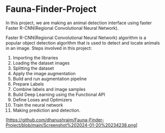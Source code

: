 # Fauna-Finder-Project
  In this project, we are making an animal detection interface using faster Faster R-CNN(Regional Convolutional Neural Network). 

  Faster R-CNN(Regional Convolutional Neural Network) algorithm is a popular object detection algorithm that is used to detect and locate animals in an image. 
Steps involved in this project:
1. Importing the libraries
2. Loading the dataset images
3. Splitting the dataset
4. Apply the image augmentation
5. Build and run augmentation pipeline
6. Prepare Labels
7. Combine labels and image samples
8. Build Deep Learning using the Functional API
9. Define Loses and Optimizers
10. Train the neural network
11. Making prediction and detection.

[https://github.com/dhanushrajm/Fauna-Finder-Project/blob/main/Screenshot%202024-01-20%20234238.png]
